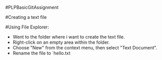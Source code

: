 #PLPBasicGitAssignment


#Creating a text file

#Using File Explorer:
  - Went to the folder where i want to create the text file.
  - Right-click on an empty area within the folder.
  - Choose "New" from the context menu, then select "Text Document".
  - Rename the file to `hello.txt

